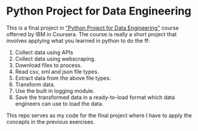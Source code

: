 # Python Project for Data Engineering

This is a final project in ["Python Project for Data Engineering"](https://www.coursera.org/learn/python-project-for-data-engineering) course offerred by IBM in Coursera. The course is really a short project that involves applying what you learned in python to do the ff:

1. Collect data using APIs
2. Collect data using webscraping.
3. Download files to process.    
4. Read csv, xml and json file types.
5. Extract data from the above file types.
6. Transform data.
7. Use the built in logging module.
8. Save the transformed data in a ready-to-load format which data engineers can use to load the data.

This repo serves as my code for the final project where I have to apply the concepts in the previous exercises.

